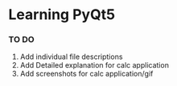 # Learning PyQt5

### TO DO
1. Add individual file descriptions
2. Add Detailed explanation for calc application
3. Add screenshots for calc application/gif
